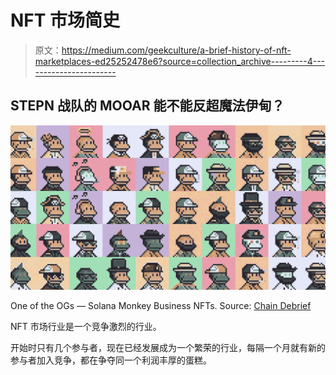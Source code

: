 # NFT 市场简史

> 原文：<https://medium.com/geekculture/a-brief-history-of-nft-marketplaces-ed25252478e6?source=collection_archive---------4----------------------->

## STEPN 战队的 MOOAR 能不能反超魔法伊甸？

![](img/2175bdcef05c4e4e42e9397065f6b096.png)

One of the OGs — Solana Monkey Business NFTs. Source: [Chain Debrief](https://chaindebrief.com/solana-nft-ecosystem/)

NFT 市场行业是一个竞争激烈的行业。

开始时只有几个参与者，现在已经发展成为一个繁荣的行业，每隔一个月就有新的参与者加入竞争，都在争夺同一个利润丰厚的蛋糕。